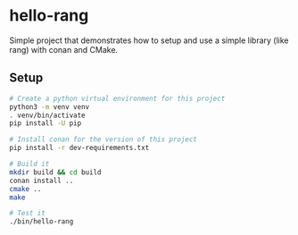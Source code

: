 # hello-rang

Simple project that demonstrates how to setup and use a simple library (like rang) with conan and CMake.

## Setup

```bash
# Create a python virtual environment for this project
python3 -m venv venv
. venv/bin/activate
pip install -U pip

# Install conan for the version of this project
pip install -r dev-requirements.txt

# Build it
mkdir build && cd build
conan install ..
cmake ..
make

# Test it
./bin/hello-rang
```

